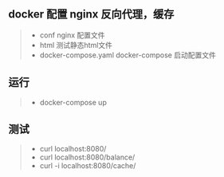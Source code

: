 ## docker 配置 nginx 反向代理，缓存
>- conf nginx 配置文件
>- html 测试静态html文件
>- docker-compose.yaml docker-compose 启动配置文件

## 运行
>- docker-compose up 

## 测试
>- curl localhost:8080/
>- curl localhost:8080/balance/
>- curl -i localhost:8080/cache/


